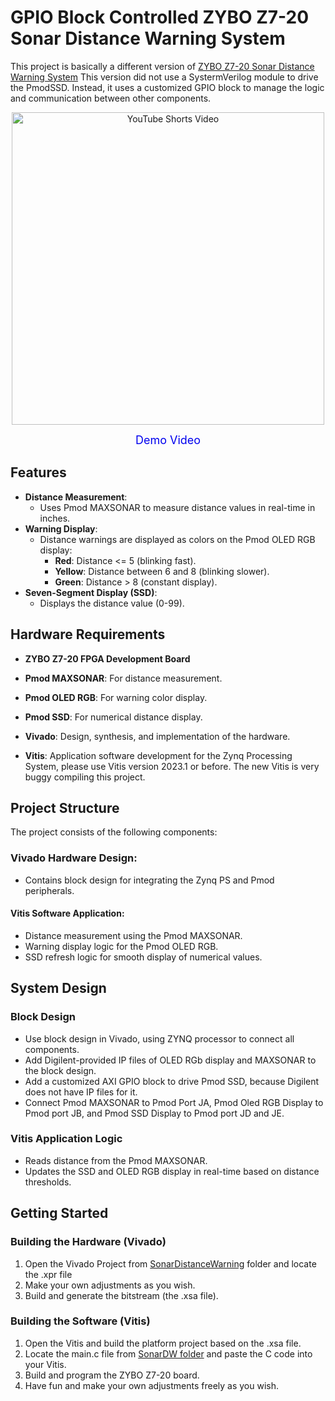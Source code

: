 # GPIO Block Controlled ZYBO Z7-20 Sonar Distance Warning System
This project is basically a different version of [ZYBO Z7-20 Sonar Distance Warning System](https://github.com/donovanxie/ZYBO-Z7-20-Sonar-Distance-Warning-System)
This version did not use a SystermVerilog module to drive the PmodSSD. Instead, it uses a customized GPIO block to manage the logic and communication between other components.
<p align="center">
  <a href="https://www.youtube.com/shorts/ijbolxgYGHc">
<img src="https://img.youtube.com/vi/ijbolxgYGHc/0.jpg" alt="YouTube Shorts Video" width="500">
   </a>
</p> 
<p align="center">
  <a href="https://www.youtube.com/shorts/ijbolxgYGHc" style="font-size: 18px; text-decoration: none; color: #0000EE;">
    Demo Video
  </a>
</p>


## Features
- **Distance Measurement**: 
  - Uses Pmod MAXSONAR to measure distance values in real-time in inches.
- **Warning Display**:
  - Distance warnings are displayed as colors on the Pmod OLED RGB display:
    - **Red**: Distance <= 5 (blinking fast).
    - **Yellow**: Distance between 6 and 8 (blinking slower).
    - **Green**: Distance > 8 (constant display).
- **Seven-Segment Display (SSD)**:
  - Displays the distance value (0-99).
 
    
## Hardware Requirements
- **ZYBO Z7-20 FPGA Development Board**
- **Pmod MAXSONAR**: For distance measurement.
- **Pmod OLED RGB**: For warning color display.
- **Pmod SSD**: For numerical distance display.

- **Vivado**: Design, synthesis, and implementation of the hardware.
- **Vitis**: Application software development for the Zynq Processing System, please use Vitis version 2023.1 or before. The new Vitis is very buggy compiling this project.
  
## Project Structure
The project consists of the following components:

### Vivado Hardware Design:
   - Contains block design for integrating the Zynq PS and Pmod peripherals.

#### Vitis Software Application:
   - Distance measurement using the Pmod MAXSONAR.
   - Warning display logic for the Pmod OLED RGB.
   - SSD refresh logic for smooth display of numerical values.
     
## System Design
### Block Design
- Use block design in Vivado, using ZYNQ processor to connect all components.
- Add Digilent-provided IP files of OLED RGb display and MAXSONAR to the block design.
- Add a customized AXI GPIO block to drive Pmod SSD, because Digilent does not have IP files for it.
- Connect Pmod MAXSONAR to Pmod Port JA, Pmod Oled RGB Display to Pmod port JB, and Pmod SSD Display to Pmod port JD and JE.
### Vitis Application Logic
- Reads distance from the Pmod MAXSONAR.
- Updates the SSD and OLED RGB display in real-time based on distance thresholds.

## Getting Started
### Building the Hardware (Vivado)
1. Open the Vivado Project from [SonarDistanceWarning](./SonarDistanceWarning/) folder and locate the .xpr file
2. Make your own adjustments as you wish.
3. Build and generate the bitstream (the .xsa file).

### Building the Software (Vitis)
1. Open the Vitis and build the platform project based on the .xsa file.
2. Locate the main.c file from [SonarDW folder](./SonarDW/src/main.c/) and paste the C code into your Vitis.
3. Build and program the ZYBO Z7-20 board.
4. Have fun and make your own adjustments freely as you wish.
